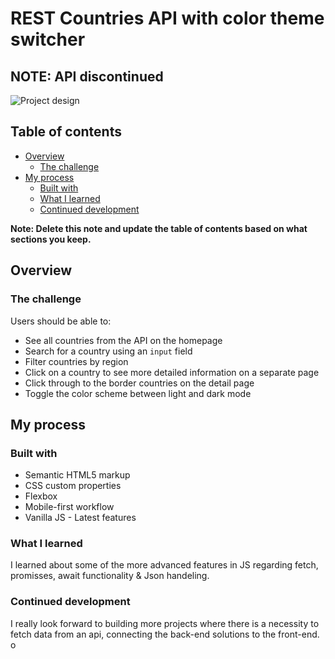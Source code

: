 # REST Countries API with color theme switcher
## NOTE: API discontinued

![Project design](https://www.frontendmentor.io/_next/image?url=https%3A%2F%2Fres.cloudinary.com%2Fdz209s6jk%2Fimage%2Fupload%2Fv1554827486%2FChallenges%2Fwirxeocmd6tpnn9c5oqc.jpg&w=828&q=75)

## Table of contents

- [Overview](#overview)
  - [The challenge](#the-challenge)
- [My process](#my-process)
  - [Built with](#built-with)
  - [What I learned](#what-i-learned)
  - [Continued development](#continued-development)


**Note: Delete this note and update the table of contents based on what sections you keep.**

## Overview

### The challenge

Users should be able to:

- See all countries from the API on the homepage
- Search for a country using an `input` field
- Filter countries by region
- Click on a country to see more detailed information on a separate page
- Click through to the border countries on the detail page
- Toggle the color scheme between light and dark mode

## My process

### Built with

- Semantic HTML5 markup
- CSS custom properties
- Flexbox
- Mobile-first workflow
- Vanilla JS - Latest features

### What I learned

I learned about some of the more advanced features in JS regarding fetch, promisses, await functionality & Json handeling. 


### Continued development

I really look forward to building more projects where there is a necessity to fetch data from an api, connecting the back-end solutions to the front-end. o
